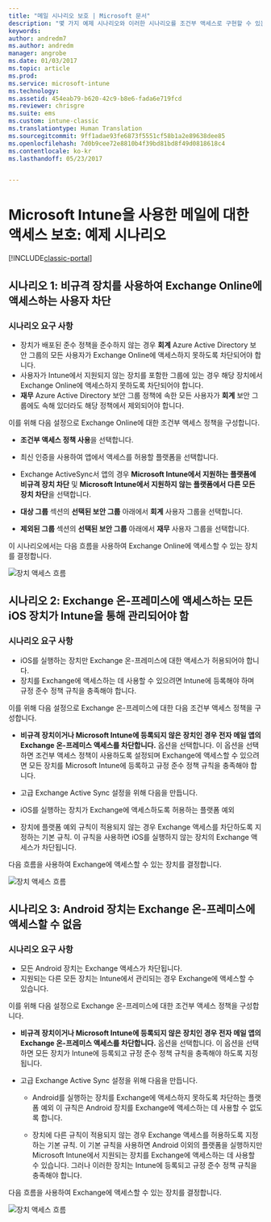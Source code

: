 ```yaml
---
title: "메일 시나리오 보호 | Microsoft 문서"
description: "몇 가지 예제 시나리오와 이러한 시나리오를 조건부 액세스로 구현할 수 있는 방법입니다."
keywords: 
author: andredm7
ms.author: andredm
manager: angrobe
ms.date: 01/03/2017
ms.topic: article
ms.prod: 
ms.service: microsoft-intune
ms.technology: 
ms.assetid: 454eab79-b620-42c9-b8e6-fada6e719fcd
ms.reviewer: chrisgre
ms.suite: ems
ms.custom: intune-classic
ms.translationtype: Human Translation
ms.sourcegitcommit: 9ff1adae93fe6873f5551cf58b1a2e89638dee85
ms.openlocfilehash: 7d0b9cee72e8810b4f39bd81bd8f49d0818618c4
ms.contentlocale: ko-kr
ms.lasthandoff: 05/23/2017


---
```


# <a name="protect-access-to-email-with-microsoft-intune-example-scenarios"></a>Microsoft Intune을 사용한 메일에 대한 액세스 보호: 예제 시나리오

[!INCLUDE[classic-portal](../includes/classic-portal.md)]

## <a name="scenario-1-block-users-from-using-noncompliant-devices-to-access-exchange-online"></a>시나리오 1: 비규격 장치를 사용하여 Exchange Online에 액세스하는 사용자 차단
### <a name="scenario-requirements"></a>시나리오 요구 사항
- 장치가 배포된 준수 정책을 준수하지 않는 경우 **회계** Azure Active Directory 보안 그룹의 모든 사용자가 Exchange Online에 액세스하지 못하도록 차단되어야 합니다.
- 사용자가 Intune에서 지원되지 않는 장치를 포함한 그룹에 있는 경우 해당 장치에서 Exchange Online에 액세스하지 못하도록 차단되어야 합니다.
- **재무** Azure Active Directory 보안 그룹 정책에 속한 모든 사용자가 **회계** 보안 그룹에도 속해 있더라도 해당 정책에서 제외되어야 합니다.

이를 위해 다음 설정으로 Exchange Online에 대한 조건부 액세스 정책을 구성합니다.

- **조건부 액세스 정책 사용**을 선택합니다.

- 최신 인증을 사용하여 앱에서 액세스를 허용할 플랫폼을 선택합니다.
- Exchange ActiveSync서 앱의 경우 **Microsoft Intune에서 지원하는 플랫폼에 비규격 장치 차단** 및 **Microsoft Intune에서 지원하지 않는 플랫폼에서 다른 모든 장치 차단**을 선택합니다.
-   **대상 그룹** 섹션의 **선택된 보안 그룹** 아래에서 **회계** 사용자 그룹을 선택합니다.

-   **제외된 그룹** 섹션의 **선택된 보안 그룹** 아래에서 **재무** 사용자 그룹을 선택합니다.


이 시나리오에서는 다음 흐름을 사용하여 Exchange Online에 액세스할 수 있는 장치를 결정합니다.

![장치 액세스 흐름](./media/ConditionalAccess8-5.png)

## <a name="scenario-2-all-ios-devices-that-access-exchange-on-premises-must-be-managed-by-intune"></a>시나리오 2: Exchange 온-프레미스에 액세스하는 모든 iOS 장치가 Intune을 통해 관리되어야 함
### <a name="scenario-requirements"></a>시나리오 요구 사항
- iOS를 실행하는 장치만 Exchange 온-프레미스에 대한 액세스가 허용되어야 합니다.
- 장치를 Exchange에 액세스하는 데 사용할 수 있으려면 Intune에 등록해야 하며 규정 준수 정책 규칙을 충족해야 합니다.

이를 위해 다음 설정으로 Exchange 온-프레미스에 대한 다음 조건부 액세스 정책을 구성합니다.

-   **비규격 장치이거나 Microsoft Intune에 등록되지 않은 장치인 경우 전자 메일 앱의 Exchange 온-프레미스 액세스를 차단합니다.** 옵션을 선택합니다. 이 옵션을 선택하면 조건부 액세스 정책이 사용하도록 설정되며 Exchange에 액세스할 수 있으려면 모든 장치를 Microsoft Intune에 등록하고 규정 준수 정책 규칙을 충족해야 합니다.

-   고급 Exchange Active Sync 설정을 위해 다음을 만듭니다.

  -   iOS를 실행하는 장치가 Exchange에 액세스하도록 허용하는 플랫폼 예외   

  -   장치에 플랫폼 예외 규칙이 적용되지 않는 경우 Exchange 액세스를 차단하도록 지정하는 기본 규칙. 이 규칙을 사용하면 iOS를 실행하지 않는 장치의 Exchange 액세스가 차단됩니다.

다음 흐름을 사용하여 Exchange에 액세스할 수 있는 장치를 결정합니다.

![장치 액세스 흐름](./media/ConditionalAccess8-3.png)

## <a name="scenario-3-no-android-devices-can-access-exchange-on-premises"></a>시나리오 3: Android 장치는 Exchange 온-프레미스에 액세스할 수 없음
### <a name="scenario-requirements"></a>시나리오 요구 사항
- 모든 Android 장치는 Exchange 액세스가 차단됩니다.
- 지원되는 다른 모든 장치는 Intune에서 관리되는 경우 Exchange에 액세스할 수 있습니다.

이를 위해 다음 설정으로 Exchange 온-프레미스에 대한 조건부 액세스 정책을 구성합니다.

-   **비규격 장치이거나 Microsoft Intune에 등록되지 않은 장치인 경우 전자 메일 앱의 Exchange 온-프레미스 액세스를 차단합니다.** 옵션을 선택합니다. 이 옵션을 선택하면 모든 장치가 Intune에 등록되고 규정 준수 정책 규칙을 충족해야 하도록 지정됩니다.

- 고급 Exchange Active Sync 설정을 위해 다음을 만듭니다.
  -   Android를 실행하는 장치를 Exchange에 액세스하지 못하도록 차단하는 플랫폼 예외 이 규칙은 Android 장치를 Exchange에 액세스하는 데 사용할 수 없도록 합니다.

  -   장치에 다른 규칙이 적용되지 않는 경우 Exchange 액세스를 허용하도록 지정하는 기본 규칙. 이 기본 규칙을 사용하면 Android 이외의 플랫폼을 실행하지만 Microsoft Intune에서 지원되는 장치를 Exchange에 액세스하는 데 사용할 수 있습니다. 그러나 이러한 장치는 Intune에 등록되고 규정 준수 정책 규칙을 충족해야 합니다.

다음 흐름을 사용하여 Exchange에 액세스할 수 있는 장치를 결정합니다.

![장치 액세스 흐름](./media/ConditionalAccess8-4.png)

